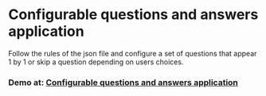 # Configurable questions and answers application

Follow the rules of the json file and configure a set of questions that appear 1 by 1 or skip a question depending on users choices.

### Demo at: [Configurable questions and answers application](https://configure-run-quetions_answers.surge.sh)


